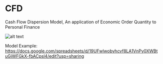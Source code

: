 # CFD
Cash Flow Dispersion Model, An application of Economic Order Quantity to Personal Finance

![alt text](https://github.com/trevino293/CFD/blob/main/EOQ.jpg?raw=true)

Model Example: https://docs.google.com/spreadsheets/d/19UFwlwobvhcvf8LA1VnPy0XWBtuGiWFGkX-fbACpsl4/edit?usp=sharing
